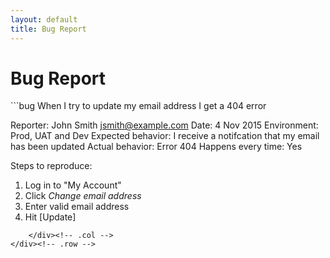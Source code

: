 ```yaml
---
layout: default
title: Bug Report
---
```


Bug Report
==========

<div class="row">
    <div class="col-md-6">
```bug
When I try to update my email address I get a 404 error

Reporter:           John Smith <jsmith@example.com>
Date:               4 Nov 2015
Environment:        Prod, UAT and Dev
Expected behavior:  I receive a notifcation that my email has been updated
Actual behavior:    Error 404
Happens every time: Yes

Steps to reproduce: 

  1. Log in to "My Account"
  2. Click _Change email address_
  3. Enter valid email address
  4. Hit [Update]
```
    </div><!-- .col -->
</div><!-- .row -->
